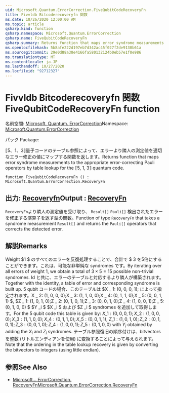 ```yaml
---
uid: Microsoft.Quantum.ErrorCorrection.FiveQubitCodeRecoveryFn
title: Fivvldb Bitcoderecoveryfn 関数
ms.date: 10/26/2020 12:00:00 AM
ms.topic: article
qsharp.kind: function
qsharp.namespace: Microsoft.Quantum.ErrorCorrection
qsharp.name: FiveQubitCodeRecoveryFn
qsharp.summary: Returns function that maps error syndrome measurements to the appropriate error-correcting Pauli operators by table lookup for the ⟦5, 1, 3⟧ quantum code.
ms.openlocfilehash: 5b8afe222d197eb7d342ac45f027f2de9130b61a
ms.sourcegitcommit: 29e0d88a30e4166fa580132124b0eb57e1f0e986
ms.translationtype: MT
ms.contentlocale: ja-JP
ms.lasthandoff: 10/27/2020
ms.locfileid: "92712327"
---
```

# <a name="fivequbitcoderecoveryfn-function"></a><span data-ttu-id="3023e-102">Fivvldb Bitcoderecoveryfn 関数</span><span class="sxs-lookup"><span data-stu-id="3023e-102">FiveQubitCodeRecoveryFn function</span></span>

<span data-ttu-id="3023e-103">名前空間: [Microsoft. Quantum. ErrorCorrection](xref:Microsoft.Quantum.ErrorCorrection)</span><span class="sxs-lookup"><span data-stu-id="3023e-103">Namespace: [Microsoft.Quantum.ErrorCorrection](xref:Microsoft.Quantum.ErrorCorrection)</span></span>

<span data-ttu-id="3023e-104">パック [](https://nuget.org/packages/)</span><span class="sxs-lookup"><span data-stu-id="3023e-104">Package: [](https://nuget.org/packages/)</span></span>


<span data-ttu-id="3023e-105">⟦5、1、3⟧量子コードのテーブル参照によって、エラーより隣人の測定値を適切なエラー修正の値にマップする関数を返します。</span><span class="sxs-lookup"><span data-stu-id="3023e-105">Returns function that maps error syndrome measurements to the appropriate error-correcting Pauli operators by table lookup for the ⟦5, 1, 3⟧ quantum code.</span></span>

```qsharp
function FiveQubitCodeRecoveryFn () : Microsoft.Quantum.ErrorCorrection.RecoveryFn
```


## <a name="output--recoveryfn"></a><span data-ttu-id="3023e-106">出力: [Recoveryfn](xref:Microsoft.Quantum.ErrorCorrection.RecoveryFn)</span><span class="sxs-lookup"><span data-stu-id="3023e-106">Output : [RecoveryFn](xref:Microsoft.Quantum.ErrorCorrection.RecoveryFn)</span></span>

<span data-ttu-id="3023e-107">`RecoveryFn`より隣人の測定値を受け取り、 `Result[]` `Pauli[]` 検出されたエラーを修正する演算子を返す型の関数。</span><span class="sxs-lookup"><span data-stu-id="3023e-107">Function of type `RecoveryFn` that takes a syndrome measurement `Result[]` and returns the `Pauli[]` operators that corrects the detected error.</span></span>

## <a name="remarks"></a><span data-ttu-id="3023e-108">解説</span><span class="sxs-lookup"><span data-stu-id="3023e-108">Remarks</span></span>

<span data-ttu-id="3023e-109">Weight $1 $ のすべてのエラーを反復処理することで、合計で $ 3 を5倍にすることができます。これは、可能な非単純な syndromes です。</span><span class="sxs-lookup"><span data-stu-id="3023e-109">By iterating over all errors of weight $1$, we obtain a total of $3\times 5=15$ possible non-trivial syndromes.</span></span>
<span data-ttu-id="3023e-110">Id と共に、エラーのテーブルと対応するより隣人が構築されます。</span><span class="sxs-lookup"><span data-stu-id="3023e-110">Together with the identity, a table of error and corresponding syndrome is built up.</span></span> <span data-ttu-id="3023e-111">5 qubit コードの場合、このテーブルは $X \_ 1: (0, 0, 0, 1); によって指定されます。X \_ 2: (1, 0, 0, 0);X \_ 3: (1, 1, 0, 0);X \_ 4: (0, 1, 1, 0);X \_ 5: (0, 0, 1, 1) $, $Z \_ 1: (1, 0, 1, 0);Z \_ 2: (0, 1, 0, 1);Z \_ 3: (0, 0, 1, 0);Z \_ 4: (1, 0, 0, 1);Z \_ 5: (0, 1, 0, 0) $ $Y _i $ $X _i $ および $Z _i $ syndromes を追加して取得します。</span><span class="sxs-lookup"><span data-stu-id="3023e-111">For the 5 qubit code this table is given by: $X\_1: (0,0,0,1); X\_2: (1,0,0,0); X\_3: (1,1,0,0); X\_4: (0,1,1,0); X\_5: (0,0,1,1)$, $Z\_1: (1,0,1,0); Z\_2: (0,1,0,1); Z\_3: (0,0,1,0); Z\_4: (1,0,0,1); Z\_5: (0,1,0,0)$ with $Y_i$ obtained by adding the $X_i$ and $Z_i$ syndromes.</span></span> <span data-ttu-id="3023e-112">テーブル参照復旧の順序付けは、bitvectors を整数 (リトルエンディアンを使用) に変換することによって与えられます。</span><span class="sxs-lookup"><span data-stu-id="3023e-112">Note that the ordering in the table lookup recovery is given by converting the bitvectors to integers (using little endian).</span></span>

## <a name="see-also"></a><span data-ttu-id="3023e-113">参照</span><span class="sxs-lookup"><span data-stu-id="3023e-113">See Also</span></span>

- [<span data-ttu-id="3023e-114">Microsoft... ErrorCorrection. RecoveryFn</span><span class="sxs-lookup"><span data-stu-id="3023e-114">Microsoft.Quantum.ErrorCorrection.RecoveryFn</span></span>](xref:Microsoft.Quantum.ErrorCorrection.RecoveryFn)